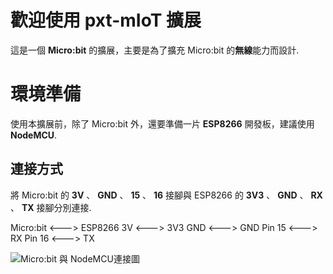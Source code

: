 # 歡迎使用 pxt-mIoT 擴展

這是一個 **Micro:bit** 的擴展，主要是為了擴充 Micro:bit 的**無線**能力而設計.


# 環境準備

使用本擴展前，除了 Micro:bit 外，還要準備一片 **ESP8266** 開發板，建議使用 **NodeMCU**.

## 連接方式

將 Micro:bit 的 **3V** 、 **GND** 、 **15** 、 **16** 接腳與 ESP8266 的 **3V3** 、 **GND** 、 **RX** 、 **TX** 接腳分別連接.

Micro:bit <---> ESP8266
3V <---> 3V3
GND <---> GND
Pin 15 <---> RX
Pin 16 <---> TX

![Micro:bit 與 NodeMCU連接圖](https://user-images.githubusercontent.com/19259753/153125118-9781d2f8-0ee5-43df-b46a-9317ef87b23b.png "Micro:bit 與 NodeMCU連接圖")